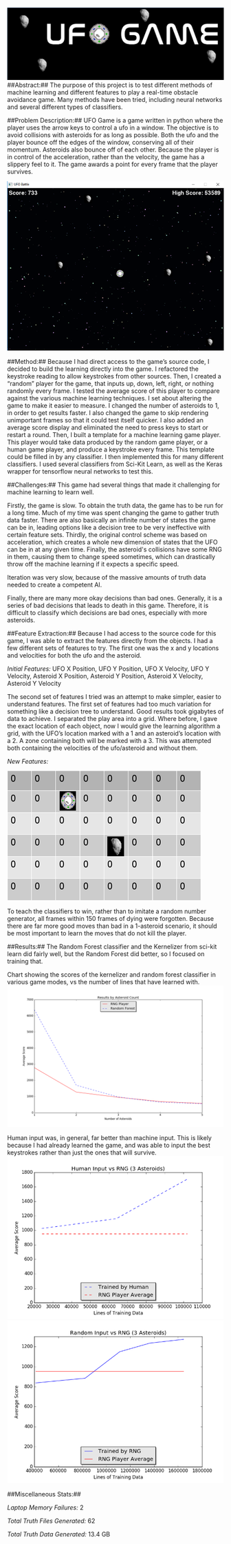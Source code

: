 ![](https://github.com/ZacNeubert/UFOGame/blob/master/stats/logo.png?raw=true)
##Abstract:## The purpose of this project is to test different methods of machine learning and different features to play a real-time obstacle avoidance game. Many methods have been tried, including neural networks and several different types of classifiers. 

##Problem Description:## UFO Game is a game written in python where the player uses the arrow keys to control a ufo in a window. The objective is to avoid collisions with asteroids for as long as possible. Both the ufo and the player bounce off the edges of the window, conserving all of their momentum. Asteroids also bounce off of each other. Because the player is in control of the acceleration, rather than the velocity, the game has a slippery feel to it. The game awards a point for every frame that the player survives.

![Game](https://github.com/ZacNeubert/UFOGame/blob/master/stats/game.png?raw=true)

##Method:## Because I had direct access to the game’s source code, I decided to build the learning directly into the game.
I refactored the keystroke reading to allow keystrokes from other sources. Then, I created a “random” player for the game, that inputs up, down, left, right, or nothing randomly every frame.
I tested the average score of this player to compare against the various machine learning techniques. 
I set about altering the game to make it easier to measure. I changed the number of asteroids to 1, in order to get results faster. I also changed the game to skip rendering unimportant frames so that it could test itself quicker. I also added an average score display and eliminated the need to press keys to start or restart a round. 
Then, I built a template for a machine learning game player. This player would take data produced by the random game player, or a human game player, and produce a keystroke every frame. This template could be filled in by any classifier.
I then implemented this for many different classifiers. I used several classifiers from Sci-Kit Learn, as well as the Keras wrapper for tensorflow neural networks to test this.

##Challenges:## This game had several things that made it challenging for machine learning to learn well. 

Firstly, the game is slow. To obtain the truth data, the game has to be run for a long time. Much of my time was spent changing the game to gather truth data faster. There are also basically an infinite number of states the game can be in, leading options like a decision tree to be very ineffective with certain feature sets. Thirdly, the original control scheme was based on acceleration, which creates a whole new dimension of states that the UFO can be in at any given time. Finally, the asteroid's collisions have some RNG in them, causing them to change speed sometimes, which can drastically throw off the machine learning if it expects a specific speed.

Iteration was very slow, because of the massive amounts of truth data needed to create a competent AI.

Finally, there are many more okay decisions than bad ones. Generally, it is a series of bad decisions that leads to death in this game. Therefore, it is difficult to classify which decisions are bad ones, especially with more asteroids.

##Feature Extraction:## Because I had access to the source code for this game, I was able to extract the features directly from the objects. I had a few different sets of features to try. The first one was the x and y locations and velocities for both the ufo and the asteroid. 

*Initial Features:* 
UFO X Position, UFO Y Position, UFO X Velocity, UFO Y Velocity, Asteroid X Position, Asteroid Y Position, Asteroid X Velocity, Asteroid Y Velocity

The second set of features I tried was an attempt to make simpler, easier to understand features. The first set of features had too much variation for something like a decision tree to understand. Good results took gigabytes of data to achieve. I separated the play area into a grid. Where before, I gave the exact location of each object, now I would give the learning algorithm a grid, with the UFO’s location marked with a 1 and an asteroid’s location with a 2. A zone containing both will be marked with a 3. This was attempted both containing the velocities of the ufo/asteroid and without them.

*New Features:*

![New Features](https://github.com/ZacNeubert/UFOGame/blob/master/stats/features2.png?raw=true)

To teach the classifiers to win, rather than to imitate a random number generator, all frames within 150 frames of dying were forgotten. Because there are far more good moves than bad in a 1-asteroid scenario, it should be most important to learn the moves that do not kill the player.

##Results:## 
The Random Forest classifier and the Kernelizer from sci-kit learn did fairly well, but the Random Forest did better, so I focused on training that.

Chart showing the scores of the kernelizer and random forest classifier in various game modes, vs the number of lines that have learned with.
![Results By Asteroid Count](https://github.com/ZacNeubert/UFOGame/blob/master/stats/asteroidcount.png?raw=true)

Human input was, in general, far better than machine input. This is likely because I had already learned the game, and was able to input the best keystrokes rather than just the ones that will survive.
![Human Training vs RNG](https://github.com/ZacNeubert/UFOGame/blob/master/stats/humaninputvsrng.png?raw=true)
![Random Training Vs RNG](https://github.com/ZacNeubert/UFOGame/blob/master/stats/randominputvsrng.png?raw=true)

##Miscellaneous Stats:##

*Laptop Memory Failures:* 2

*Total Truth Files Generated:* 62

*Total Truth Data Generated:* 13.4 GB

